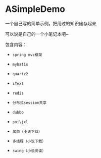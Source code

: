 # ASimpleDemo
一个自己写的简单示例，把用过的知识储存起来

可以说是自己的一个小笔记本吧~

包含内容：
-     spring mvc框架
-     mybatis
-     quartz2
-     iText
-     redis
-     分布式session共享
-     dubbo
-     poi\jxl
-     爬虫（小说下载）
-     多线程（小说下载）
-     swing（小说阅读）